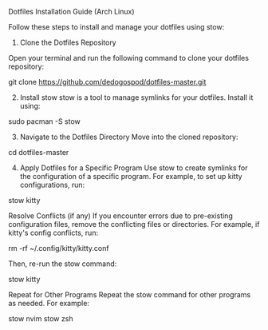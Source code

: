Dotfiles Installation Guide (Arch Linux)

Follow these steps to install and manage your dotfiles using stow:

1. Clone the Dotfiles Repository
   
Open your terminal and run the following command to clone your dotfiles repository:



git clone https://github.com/dedogospod/dotfiles-master.git

2. Install stow
stow is a tool to manage symlinks for your dotfiles. Install it using:

sudo pacman -S stow

3. Navigate to the Dotfiles Directory
Move into the cloned repository:

cd dotfiles-master

4. Apply Dotfiles for a Specific Program
Use stow to create symlinks for the configuration of a specific program. For example, to set up kitty configurations, run:

stow kitty

Resolve Conflicts (if any)
If you encounter errors due to pre-existing configuration files, remove the conflicting files or directories. For example, if kitty's config conflicts, run:

rm -rf ~/.config/kitty/kitty.conf

Then, re-run the stow command:

stow kitty

Repeat for Other Programs
Repeat the stow command for other programs as needed. For example:

stow nvim
stow zsh
